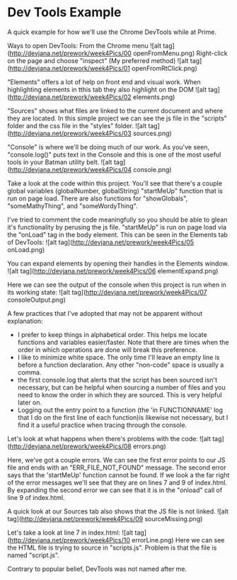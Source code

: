 Dev Tools Example
=================

A quick example for how we'll use the Chrome DevTools while at Prime.

Ways to open DevTools:
From the Chrome menu
![alt tag](http://devjana.net/prework/week4Pics/00 openFromMenu.png)
Right-click on the page and choose "inspect" (My preferred method)
![alt tag](http://devjana.net/prework/week4Pics/01 openFromRtClick.png)

"Elements" offers a lot of help on front end and visual work. When highlighting elements in tthis tab they also highlight on the DOM
![alt tag](http://devjana.net/prework/week4Pics/02 elements.png)

"Sources" shows what files are linked to the current document and where they are located. In this simple project we can see the js file in the "scripts" folder and the css file in the "styles" folder.
![alt tag](http://devjana.net/prework/week4Pics/03 sources.png)

"Console" is where we'll be doing much of our work. As you've seen, "console.log()" puts text in the Console and this is one of the most useful tools in your Batman utility belt.
![alt tag](http://devjana.net/prework/week4Pics/04 console.png)

Take a look at the code within this project. You'll see that there's a couple global variables (globalNumber, globalString) "startMeUp" function that is run on page load. There are also functions for "showGlobals", "someMathyThing", and "someWordyThing".

I've tried to comment the code meaningfully so you should be able to glean it's functionality by perusing the js file. "startMeUp" is run on page load via the "onLoad" tag in the body element. This can be seen in the Elements tab of DevTools:
![alt tag](http://devjana.net/prework/week4Pics/05 onLoad.png)

You can expand elements by opening their handles in the Elements window.
![alt tag](http://devjana.net/prework/week4Pics/06 elementExpand.png)

Here we can see the output of the console when this project is run when in its working state:
![alt tag](http://devjana.net/prework/week4Pics/07 consoleOutput.png)

A few practices that I've adopted that may not be apparent without explanation:
* I prefer to keep things in alphabetical order. This helps me locate functions and variables easier/faster. Note that there are times when the order in which operations are done will break this preference.
* I like to minimize white space. The only time I'll leave an empty line is before a function declaration. Any other "non-code" space is usually a comma.
* the first console.log that alerts that the script has been sourced isn't necessary, but can be helpful when sourcing a number of files and you need to know the order in which they are sourced. This is very helpful later on.
* Logging out the entry point to a function (the 'in FUNCTIONNAME' log that I do on the first line of each function)is likewise not necessary, but I find it a useful practice when tracing through the console.

Let's look at what happens when there's problems with the code:
![alt tag](http://devjana.net/prework/week4Pics/08 errors.png)

Here, we've got a couple errors. We can see the first error points to our JS file and ends with an "ERR_FILE_NOT_FOUND" message. The second error says that the 'startMeUp' function cannot be found.
If we look a the far right of the error messages we'll see that they are on lines 7 and 9 of index.html. By expanding the second error we can see that it is in the "onload" call of line 9 of index.html.

A quick look at our Sources tab also shows that the JS file is not linked.
![alt tag](http://devjana.net/prework/week4Pics/09 sourceMissing.png)

Let's take a look at line 7 in index.html:
![alt tag](http://devjana.net/prework/week4Pics/10 errorLine.png)
Here we can see the HTML file is trying to source in "scripts.js". Problem is that the file is named "script.js".



Contrary to popular belief, DevTools was not named after me.
